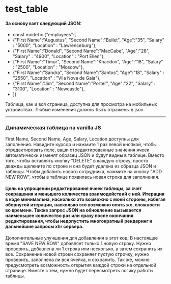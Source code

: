# test_table

  <h4>За основу взят следующий JSON:</h4>  
    <ul>
      <li>const model = {"employees":[ </li>
     <li> {"First Name":"Augustus", "Second Name":"Bullet", "Age":"35", "Salary" : "5000", "Location" : "Lawrenceburg"},</li>  
     <li> {"First Name":"Donald", "Second Name":"MacCabe", "Age":"28", "Salary" : "4900", "Location" : "Port Ellen"},</li>   
     <li> {"First Name":"Timur", "Second Name":"Kharidov", "Age":"18", "Salary" : "2500", "Location" : "Moscow"},</li>   
     <li> {"First Name":"Sandra", "Second Name":"Santos", "Age":"18", "Salary" : "2550", "Location" : "Vila Nova de Gaia"},</li>    
     <li> {"First Name":"Jim", "Second Name":"Porter", "Age":"22", "Salary" : "3100", "Location" : "Newcastle"},</li>   
    <li> ]}</li>
    </ul>
<p>
    Таблица, как и вся страница, доступна для просмотра на мобильных устройствах. 
Любые изменения должны быть отражены в json.</p>   

<hr class="rounded">
<h3>Динамическая таблица на vanilla JS</h3>
<p>First Name, Second Name, Age, Salary, Location доступны для заполнения. Навидите курсор и нажмите 1 раз левой кнопкой, чтобы отредактировать поле, ваши отредактированные значения ячеек автоматически изменят образец JSON и будут видны в таблице. Вместо того, чтобы вставлять кнопку "DELETE" в каждую строку, просто дважды щелкните по строке и она будет удалена из образца JSON и таблицы. Чтобы добавить нового сотрудника, нажмите на кнопку "ADD NEW ROW", чтобы в таблице появилась новая строка для заполнения.</p>
<h4>Цель на упрощении редактирования ячеек таблицы, за счет сокращения и меньшего количества взаимодействий с ней. Итерация в коде минимальна, насколько это возможно с моей стороны, избегая обернутой итерации, насколько это возможно опять же, сложности во времени. Также запрос JSON на обновление вызывается наименьшее количество раз или сразу после окончания редактирования, чтобы недопустить многократный рендеринг и дальнейшие запросы xhr сервера.</h4>
<p>Дополнительные улучшения для добавления в этот код: В настоящее время "SAVE NEW ROW" добавляет только 1 новую строку. Нужно проверить, добавлена ли 1 строка или несколько, а затем сохранить их все. Сохранение новой строки сохраняет пустую строчку, нужно проверить, заполнена ли вся ячейка, и сохранить. Так же, можно предусмотреть возможность открытия каждой строки на отдельной странице. Вместе с тем, нужно будет пересмотреть логику работы таблицы.</p>
